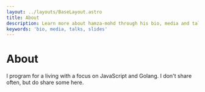 ```yaml
---
layout: ../layouts/BaseLayout.astro
title: About
description: Learn more about hamza-mohd through his bio, media and talks.
keywords: 'bio, media, talks, slides'
---
```


# About

I program for a living with a focus on JavaScript and Golang. I don't share often, but do share some here.

